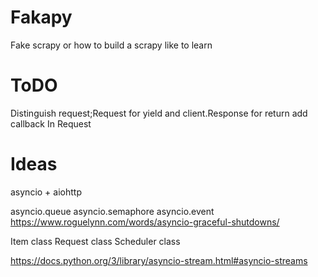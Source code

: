 # Fakapy
Fake scrapy or how to build a scrapy like to learn

# ToDO

Distinguish request;Request for yield and client.Response for return
add callback In Request

# Ideas

asyncio + aiohttp

asyncio.queue
asyncio.semaphore
asyncio.event https://www.roguelynn.com/words/asyncio-graceful-shutdowns/

Item class
Request class
Scheduler class

https://docs.python.org/3/library/asyncio-stream.html#asyncio-streams
